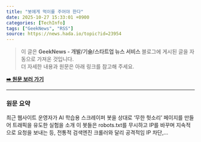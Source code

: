```yaml
---
title: "봇에게 먹이를 주어야 한다"
date: 2025-10-27 15:33:01 +0900
categories: [TechInfo]
tags: ["GeekNews", "RSS"]
source: https://news.hada.io/topic?id=23954
---
```

> 이 글은 **GeekNews - 개발/기술/스타트업 뉴스 서비스** 블로그에 게시된 글을 자동으로 가져온 것입니다. <br>
> 더 자세한 내용과 원문은 아래 링크를 참고해 주세요.

[**➡️ 원문 보러 가기**](https://news.hada.io/topic?id=23954)

---

### 원문 요약
최근 웹사이트 운영자가 AI 학습용 스크레이퍼 봇을 상대로 ‘무한 헛소리’ 페이지를 만들어 트래픽을 유도한 실험을 소개 이 봇들은 robots.txt를 무시하고 IP를 바꾸며 지속적으로 요청을 보내는 등, 전통적 검색엔진 크롤러와 달리 공격적임 IP 차단,...

